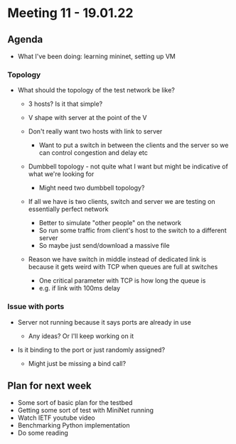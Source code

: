 # Meeting 11 - 19.01.22

## Agenda
- What I've been doing: learning mininet, setting up VM

### Topology
- What should the topology of the test network be like?
    - 3 hosts? Is it that simple?
    - V shape with server at the point of the V
    - Don't really want two hosts with link to server
        - Want to put a switch in between the clients and the server so we can control congestion and delay etc
    - Dumbbell topology - not quite what I want but might be indicative of what we're looking for
        - Might need two dumbbell topology? 

    - If all we have is two clients, switch and server we are testing on essentially perfect network
        - Better to simulate "other people" on the network
        - So run some traffic from client's host to the switch to a different server
        - So maybe just send/download a massive file

    - Reason we have switch in middle instead of dedicated link is because it gets weird with TCP when queues are full at switches
        - One critical parameter with TCP is how long the queue is 
        - e.g. if link with 100ms delay

### Issue with ports
- Server not running because it says ports are already in use
    - Any ideas? Or I'll keep working on it

- Is it binding to the port or just randomly assigned?
    - Might just be missing a bind call?

## Plan for next week
- Some sort of basic plan for the testbed 
- Getting some sort of test with MiniNet running
- Watch IETF youtube video
- Benchmarking Python implementation
- Do some reading
